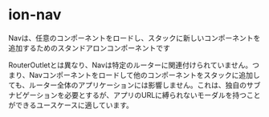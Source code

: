 # ion-nav

Navは、任意のコンポーネントをロードし、スタックに新しいコンポーネントを追加するためのスタンドアロンコンポーネントです

RouterOutletとは異なり、Navは特定のルーターに関連付けられていません。つまり、Navコンポーネントをロードして他のコンポーネントをスタックに追加しても、ルーター全体のアプリケーションには影響しません。これは、独自のサブナビゲーションを必要とするが、アプリのURLに縛られないモーダルを持つことができるユースケースに適しています。

